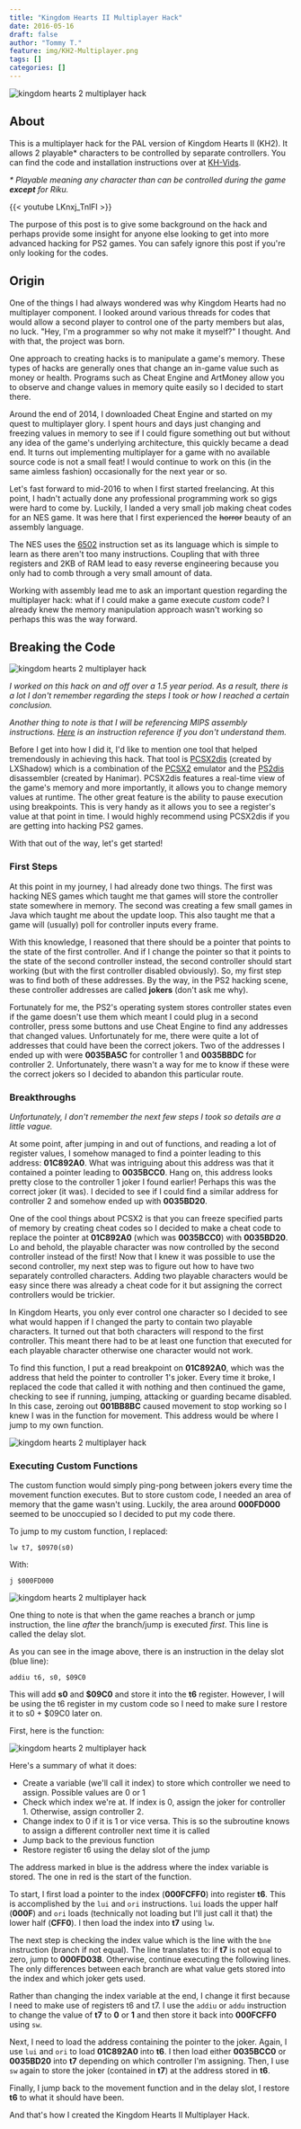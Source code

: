 ```yaml
---
title: "Kingdom Hearts II Multiplayer Hack"
date: 2016-05-16
draft: false
author: "Tommy T."
feature: img/KH2-Multiplayer.png
tags: []
categories: []
---
```


![kingdom hearts 2 multiplayer hack](img/KH2-Multiplayer.png)

## About

This is a multiplayer hack for the PAL version of Kingdom Hearts II (KH2). It allows 2 playable* characters to be controlled by separate controllers. You can find the code and installation instructions over at [KH-Vids](https://kh-vids.net/threads/kingdom-hearts-ii-multiplayer-hack.154198/).

_\* Playable meaning any character than can be controlled during the game **except** for Riku._

{{< youtube LKnxj_TnlFI >}}

The purpose of this post is to give some background on the hack and perhaps provide some insight for anyone else looking to get into more advanced hacking for PS2 games. You can safely ignore this post if you're only looking for the codes.

## Origin

One of the things I had always wondered was why Kingdom Hearts had no multiplayer component. I looked around various threads for codes that would allow a second player to control one of the party members but alas, no luck. "Hey, I'm a programmer so why not make it myself?" I thought. And with that, the project was born.

One approach to creating hacks is to manipulate a game's memory. These types of hacks are generally ones that change an in-game value such as money or health. Programs such as Cheat Engine and ArtMoney allow you to observe and change values in memory quite easily so I decided to start there.

Around the end of 2014, I downloaded Cheat Engine and started on my quest to multiplayer glory. I spent hours and days just changing and freezing values in memory to see if I could figure something out but without any idea of the game's underlying architecture, this quickly became a dead end. It turns out implementing multiplayer for a game with no available source code is not a small feat! I would continue to work on this (in the same aimless fashion) occasionally for the next year or so.

Let's fast forward to mid-2016 to when I first started freelancing. At this point, I hadn't actually done any professional programming work so gigs were hard to come by. Luckily, I landed a very small job making cheat codes for an NES game. It was here that I first experienced the ~~horror~~ beauty of an assembly language.

The NES uses the [6502](http://www.6502.org/tutorials/6502opcodes.html) instruction set as its language which is simple to learn as there aren't too many instructions. Coupling that with three registers and 2KB of RAM lead to easy reverse engineering because you only had to comb through a very small amount of data.

Working with assembly lead me to ask an important question regarding the multiplayer hack: what if I could make a game execute _custom_ code? I already knew the memory manipulation approach wasn't working so perhaps this was the way forward.

## Breaking the Code

![kingdom hearts 2 multiplayer hack](img/kh2multiplayer.jpg)

_I worked on this hack on and off over a 1.5 year period. As a result, there is a lot I don't remember regarding the steps I took or how I reached a certain conclusion._

_Another thing to note is that I will be referencing MIPS assembly instructions. [Here](http://www.mrc.uidaho.edu/mrc/people/jff/digital/MIPSir.html) is an instruction reference if you don't understand them._

Before I get into how I did it, I'd like to mention one tool that helped tremendously in achieving this hack. That tool is [PCSX2dis](http://forums.pcsx2.net/Thread-PCSX2dis-v1-1-A-ps2dis-inspired-PCSX2-enabled-Game-Hacking-Tool-W-I-P-13-02-2015) (created by LXShadow) which is a combination of the [PCSX2](https://pcsx2.net/) emulator and the [PS2dis](http://www.geocities.ws/SiliconValley/Station/8269/ps2dis/index.html) disassembler (created by Hanimar). PCSX2dis features a real-time view of the game's memory and more importantly, it allows you to change memory values at runtime. The other great feature is the ability to pause execution using breakpoints. This is very handy as it allows you to see a register's value at that point in time. I would highly recommend using PCSX2dis if you are getting into hacking PS2 games.

With that out of the way, let's get started!

### First Steps

At this point in my journey, I had already done two things. The first was hacking NES games which taught me that games will store the controller state somewhere in memory. The second was creating a few small games in Java which taught me about the update loop. This also taught me that a game will (usually) poll for controller inputs every frame.

With this knowledge, I reasoned that there should be a pointer that points to the state of the first controller. And if I change the pointer so that it points to the state of the second controller instead, the second controller should start working (but with the first controller disabled obviously). So, my first step was to find both of these addresses. By the way, in the PS2 hacking scene, these controller addresses are called **jokers** (don't ask me why).

Fortunately for me, the PS2's operating system stores controller states even if the game doesn't use them which meant I could plug in a second controller, press some buttons and use Cheat Engine to find any addresses that changed values. Unfortunately for me, there were quite a lot of addresses that could have been the correct jokers. Two of the addresses I ended up with were **0035BA5C** for controller 1 and **0035BBDC** for controller 2. Unfortunately, there wasn't a way for me to know if these were the correct jokers so I decided to abandon this particular route.

### Breakthroughs

_Unfortunately, I don't remember the next few steps I took so details are a little vague._

At some point, after jumping in and out of functions, and reading a lot of register values, I somehow managed to find a pointer leading to this address: **01C892A0**. What was intriguing about this address was that it contained a pointer leading to **0035BCC0**. Hang on, this address looks pretty close to the controller 1 joker I found earlier! Perhaps this was the correct joker (it was). I decided to see if I could find a similar address for controller 2 and somehow ended up with **0035BD20**.

One of the cool things about PCSX2 is that you can freeze specified parts of memory by creating cheat codes so I decided to make a cheat code to replace the pointer at **01C892A0** (which was **0035BCC0**) with **0035BD20**. Lo and behold, the playable character was now controlled by the second controller instead of the first! Now that I knew it was possible to use the second controller, my next step was to figure out how to have two separately controlled characters. Adding two playable characters would be easy since there was already a cheat code for it but assigning the correct controllers would be trickier.

In Kingdom Hearts, you only ever control one character so I decided to see what would happen if I changed the party to contain two playable characters. It turned out that both characters will respond to the first controller. This meant there had to be at least one function that executed for each playable character otherwise one character would not work.

To find this function, I put a read breakpoint on **01C892A0**, which was the address that held the pointer to controller 1's joker. Every time it broke, I replaced the code that called it with nothing and then continued the game, checking to see if running, jumping, attacking or guarding became disabled. In this case, zeroing out **001BB8BC** caused movement to stop working so I knew I was in the function for movement. This address would be where I jump to my own function.

![kingdom hearts 2 multiplayer hack](img/kh2-1.png)

### Executing Custom Functions

The custom function would simply ping-pong between jokers every time the movement function executes. But to store custom code, I needed an area of memory that the game wasn't using. Luckily, the area around **000FD000** seemed to be unoccupied so I decided to put my code there.

To jump to my custom function, I replaced:

```
lw t7, $0970(s0)
```

With:

```
j $000FD000
```

![kingdom hearts 2 multiplayer hack](img/kh2-2.png)

One thing to note is that when the game reaches a branch or jump instruction, the line _after_ the branch/jump is executed _first_. This line is called the delay slot.

As you can see in the image above, there is an instruction in the delay slot (blue line):

```
addiu t6, s0, $09C0
```

This will add **s0** and **$09C0** and store it into the **t6** register. However, I will be using the t6 register in my custom code so I need to make sure I restore it to s0 + $09C0 later on.

First, here is the function:

![kingdom hearts 2 multiplayer hack](img/kh2-3.png)

Here's a summary of what it does:

- Create a variable (we'll call it index) to store which controller we need to assign. Possible values are 0 or 1
- Check which index we're at. If index is 0, assign the joker for controller 1. Otherwise, assign controller 2.
- Change index to 0 if it is 1 or vice versa. This is so the subroutine knows to assign a different controller next time it is called
- Jump back to the previous function
- Restore register t6 using the delay slot of the jump

The address marked in blue is the address where the index variable is stored. The one in red is the start of the function.

To start, I first load a pointer to the index (**000FCFF0**) into register **t6**. This is accomplished by the `lui` and `ori` instructions. `lui` loads the upper half (**000F**) and `ori` loads (technically not loading but I'll just call it that) the lower half (**CFF0**). I then load the index into **t7** using `lw`.

The next step is checking the index value which is the line with the `bne` instruction (branch if not equal). The line translates to: if **t7** is not equal to zero, jump to **000FD038**. Otherwise, continue executing the following lines. The only differences between each branch are what value gets stored into the index and which joker gets used.

Rather than changing the index variable at the end, I change it first because I need to make use of registers t6 and t7. I use the `addiu` or `addu` instruction to change the value of **t7** to **0** or **1** and then store it back into **000FCFF0** using `sw`.

Next, I need to load the address containing the pointer to the joker. Again, I use `lui` and `ori` to load **01C892A0** into **t6**. I then load either **0035BCC0** or **0035BD20** into **t7** depending on which controller I'm assigning. Then, I use `sw` again to store the joker (contained in **t7**) at the address stored in **t6**.

Finally, I jump back to the movement function and in the delay slot, I restore **t6** to what it should have been.

And that's how I created the Kingdom Hearts II Multiplayer Hack.